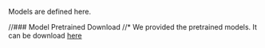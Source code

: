 Models are defined here.

//### Model Pretrained Download
//* We provided the pretrained models. It can be download [here](https://drive.google.com/drive/folders/10I5ZIbB01_lYH8jmkN-Ohn9otINXq-7l?usp=sharing)
